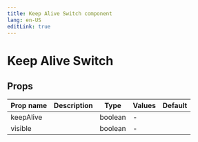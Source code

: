 ```yaml
---
title: Keep Alive Switch component
lang: en-US
editLink: true
---
```


# Keep Alive Switch

## Props

| Prop name | Description | Type    | Values | Default |
| --------- | ----------- | ------- | ------ | ------- |
| keepAlive |             | boolean | -      |         |
| visible   |             | boolean | -      |         |
